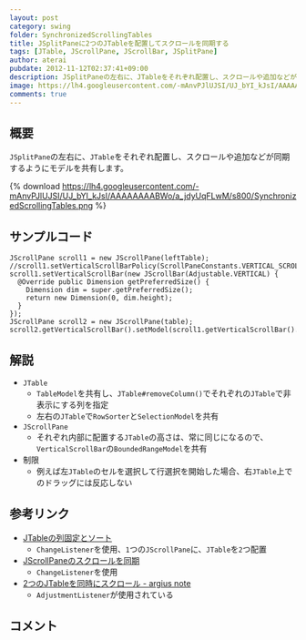 ```yaml
---
layout: post
category: swing
folder: SynchronizedScrollingTables
title: JSplitPaneに2つのJTableを配置してスクロールを同期する
tags: [JTable, JScrollPane, JScrollBar, JSplitPane]
author: aterai
pubdate: 2012-11-12T02:37:41+09:00
description: JSplitPaneの左右に、JTableをそれぞれ配置し、スクロールや追加などが同期するようにモデルを共有します。
image: https://lh4.googleusercontent.com/-mAnvPJlUJSI/UJ_bYI_kJsI/AAAAAAAABWo/a_jdyUqFLwM/s800/SynchronizedScrollingTables.png
comments: true
---
```

## 概要
`JSplitPane`の左右に、`JTable`をそれぞれ配置し、スクロールや追加などが同期するようにモデルを共有します。

{% download https://lh4.googleusercontent.com/-mAnvPJlUJSI/UJ_bYI_kJsI/AAAAAAAABWo/a_jdyUqFLwM/s800/SynchronizedScrollingTables.png %}

## サンプルコード
<pre class="prettyprint"><code>JScrollPane scroll1 = new JScrollPane(leftTable);
//scroll1.setVerticalScrollBarPolicy(ScrollPaneConstants.VERTICAL_SCROLLBAR_NEVER);
scroll1.setVerticalScrollBar(new JScrollBar(Adjustable.VERTICAL) {
  @Override public Dimension getPreferredSize() {
    Dimension dim = super.getPreferredSize();
    return new Dimension(0, dim.height);
  }
});
JScrollPane scroll2 = new JScrollPane(table);
scroll2.getVerticalScrollBar().setModel(scroll1.getVerticalScrollBar().getModel());
</code></pre>

## 解説
- `JTable`
    - `TableModel`を共有し、`JTable#removeColumn()`でそれぞれの`JTable`で非表示にする列を指定
    - 左右の`JTable`で`RowSorter`と`SelectionModel`を共有
- `JScrollPane`
    - それぞれ内部に配置する`JTable`の高さは、常に同じになるので、`VerticalScrollBar`の`BoundedRangeModel`を共有
- 制限
    - 例えば左`JTable`のセルを選択して行選択を開始した場合、右`JTable`上でのドラッグには反応しない

<!-- dummy comment line for breaking list -->

## 参考リンク
- [JTableの列固定とソート](https://ateraimemo.com/Swing/FixedColumnTableSorting.html)
    - `ChangeListener`を使用、`1`つの`JScrollPane`に、`JTable`を`2`つ配置
- [JScrollPaneのスクロールを同期](https://ateraimemo.com/Swing/SynchronizedScroll.html)
    - `ChangeListener`を使用
- [2つのJTableを同時にスクロール - argius note](http://argius.hatenablog.jp/entry/20080325/1206454660)
    - `AdjustmentListener`が使用されている

<!-- dummy comment line for breaking list -->

## コメント
